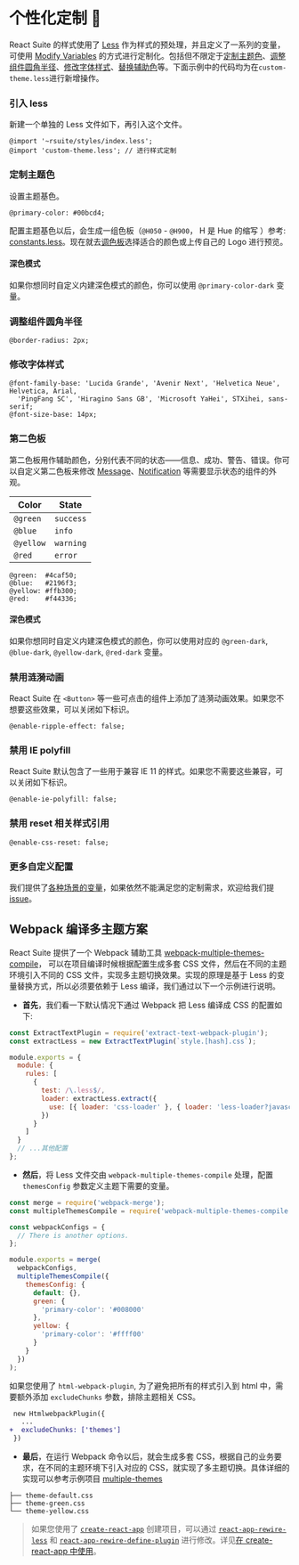 # 个性化定制 🎨

React Suite 的样式使用了 [Less][less] 作为样式的预处理，并且定义了一系列的变量，可使用 [Modify Variables][modify variables] 的方式进行定制化。包括但不限定于[定制主题色](#定制主题色)、[调整组件圆角半径](#调整组件圆角半径)、[修改字体样式](#修改字体样式)、[替换辅助色](#替换辅助色)等。下面示例中的代码均为在`custom-theme.less`进行新增操作。

### 引入 less

新建一个单独的 Less 文件如下，再引入这个文件。

```less
@import '~rsuite/styles/index.less';
@import 'custom-theme.less'; // 进行样式定制
```

### 定制主题色

设置主题基色。

```less
@primary-color: #00bcd4;
```

配置主题基色以后，会生成一组色板（`@H050` - `@H900`， H 是 Hue 的缩写 ）参考: [constants.less][rsuite-theme-pallete]。现在就去[调色板](/resources/palette)选择适合的颜色或上传自己的 Logo 进行预览。

#### 深色模式

如果你想同时自定义内建深色模式的颜色，你可以使用 `@primary-color-dark` 变量。

### 调整组件圆角半径

```less
@border-radius: 2px;
```

### 修改字体样式

```less
@font-family-base: 'Lucida Grande', 'Avenir Next', 'Helvetica Neue', Helvetica, Arial,
  'PingFang SC', 'Hiragino Sans GB', 'Microsoft YaHei', STXihei, sans-serif;
@font-size-base: 14px;
```

### 第二色板

第二色板用作辅助颜色，分别代表不同的状态——信息、成功、警告、错误。你可以自定义第二色板来修改 [Message](/zh/components/message)、[Notification](/zh/components/notification) 等需要显示状态的组件的外观。

| Color     | State     |
| --------- | --------- |
| `@green`  | `success` |
| `@blue`   | `info`    |
| `@yellow` | `warning` |
| `@red`    | `error`   |

<!-- prettier-ignore-start -->
```less
@green:  #4caf50;
@blue:   #2196f3;
@yellow: #ffb300;
@red:    #f44336;
```
<!-- prettier-ignore-end -->

#### 深色模式

如果你想同时自定义内建深色模式的颜色，你可以使用对应的 `@green-dark`, `@blue-dark`, `@yellow-dark`, `@red-dark` 变量。

### 禁用涟漪动画

React Suite 在 `<Button>` 等一些可点击的组件上添加了涟漪动画效果。如果您不想要这些效果，可以关闭如下标识。

```less
@enable-ripple-effect: false;
```

### 禁用 IE polyfill

React Suite 默认包含了一些用于兼容 IE 11 的样式。如果您不需要这些兼容，可以关闭如下标识。

```less
@enable-ie-polyfill: false;
```

### 禁用 reset 相关样式引用

```less
@enable-css-reset: false;
```

### 更多自定义配置

我们提供了[各种场景的变量][variables.less]，如果依然不能满足您的定制需求，欢迎给我们提 [issue][issue]。

## Webpack 编译多主题方案

React Suite 提供了一个 Webpack 辅助工具 [webpack-multiple-themes-compile][webpack-multiple-themes-compile]，
可以在项目编译时候根据配置生成多套 CSS 文件，然后在不同的主题环境引入不同的 CSS 文件，实现多主题切换效果。实现的原理是基于 Less 的变量替换方式，所以必须要依赖于 Less 编译，我们通过以下一个示例进行说明。

- **首先**，我们看一下默认情况下通过 Webpack 把 Less 编译成 CSS 的配置如下:

```js
const ExtractTextPlugin = require('extract-text-webpack-plugin');
const extractLess = new ExtractTextPlugin(`style.[hash].css`);

module.exports = {
  module: {
    rules: [
      {
        test: /\.less$/,
        loader: extractLess.extract({
          use: [{ loader: 'css-loader' }, { loader: 'less-loader?javascriptEnabled=true' }]
        })
      }
    ]
  }
  // ...其他配置
};
```

- **然后**，将 Less 文件交由 `webpack-multiple-themes-compile` 处理，配置 `themesConfig` 参数定义主题下需要的变量。

```js
const merge = require('webpack-merge');
const multipleThemesCompile = require('webpack-multiple-themes-compile');

const webpackConfigs = {
  // There is another options.
};

module.exports = merge(
  webpackConfigs,
  multipleThemesCompile({
    themesConfig: {
      default: {},
      green: {
        'primary-color': '#008000'
      },
      yellow: {
        'primary-color': '#ffff00'
      }
    }
  })
);
```

如果您使用了 `html-webpack-plugin`, 为了避免把所有的样式引入到 html 中，需要额外添加 `excludeChunks` 参数，排除主题相关 CSS。

```diff
 new HtmlwebpackPlugin({
   ...
+  excludeChunks: ['themes']
 })
```

- **最后**，在运行 Webpack 命令以后，就会生成多套 CSS，根据自己的业务要求，在不同的主题环境下引入对应的 CSS，就实现了多主题切换。具体详细的实现可以参考示例项目 [multiple-themes][multiple-themes]

```
├── theme-default.css
├── theme-green.css
└── theme-yellow.css
```

> 如果您使用了 [`create-react-app`][cra] 创建项目，可以通过 [`react-app-rewire-less`][rarl] 和 [`react-app-rewire-define-plugin`][rardp] 进行修改。详见[在 create-react-app 中使用][use-with-create-app]。

[cra]: https://github.com/facebook/create-react-app
[rarl]: https://www.npmjs.com/package/react-app-rewire-less
[rardp]: https://www.npmjs.com/package/react-app-rewire-define-plugin
[less]: http://lesscss.org/
[modify variables]: http://lesscss.org/usage/#using-less-in-the-browser-modify-variables
[rsuite-theme-pallete]: https://github.com/rsuite/rsuite/blob/master/src/styles/constants.less#L32
[issue]: https://github.com/rsuite/rsuite/issues/new?template=bug_report.md
[variables.less]: https://github.com/rsuite/rsuite/blob/master/src/styles/variables.less
[use-with-create-app]: /guide/use-with-create-react-app#定制主题
[webpack-multiple-themes-compile]: https://github.com/rsuite/webpack-multiple-themes-compile
[multiple-themes]: https://github.com/rsuite/rsuite/tree/master/examples/custom-multiple-themes
